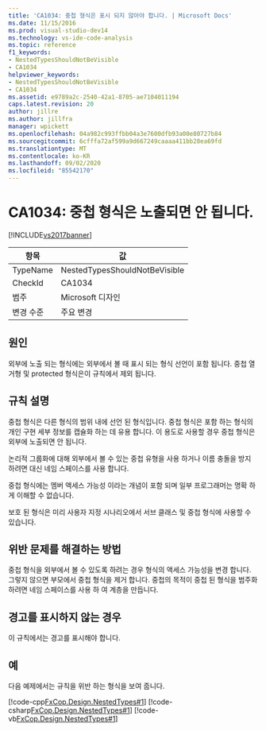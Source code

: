 ```yaml
---
title: 'CA1034: 중첩 형식은 표시 되지 않아야 합니다. | Microsoft Docs'
ms.date: 11/15/2016
ms.prod: visual-studio-dev14
ms.technology: vs-ide-code-analysis
ms.topic: reference
f1_keywords:
- NestedTypesShouldNotBeVisible
- CA1034
helpviewer_keywords:
- NestedTypesShouldNotBeVisible
- CA1034
ms.assetid: e9789a2c-2540-42a1-8705-ae7104011194
caps.latest.revision: 20
author: jillre
ms.author: jillfra
manager: wpickett
ms.openlocfilehash: 04a982c993ffbb04a3e7600dfb93a00e80727b84
ms.sourcegitcommit: 6cfffa72af599a9d667249caaaa411bb28ea69fd
ms.translationtype: MT
ms.contentlocale: ko-KR
ms.lasthandoff: 09/02/2020
ms.locfileid: "85542170"
---
```

# <a name="ca1034-nested-types-should-not-be-visible"></a>CA1034: 중첩 형식은 노출되면 안 됩니다.
[!INCLUDE[vs2017banner](../includes/vs2017banner.md)]

|항목|값|
|-|-|
|TypeName|NestedTypesShouldNotBeVisible|
|CheckId|CA1034|
|범주|Microsoft 디자인|
|변경 수준|주요 변경|

## <a name="cause"></a>원인
 외부에 노출 되는 형식에는 외부에서 볼 때 표시 되는 형식 선언이 포함 됩니다. 중첩 열거형 및 protected 형식은이 규칙에서 제외 됩니다.

## <a name="rule-description"></a>규칙 설명
 중첩 형식은 다른 형식의 범위 내에 선언 된 형식입니다. 중첩 형식은 포함 하는 형식의 개인 구현 세부 정보를 캡슐화 하는 데 유용 합니다. 이 용도로 사용할 경우 중첩 형식은 외부에 노출되면 안 됩니다.

 논리적 그룹화에 대해 외부에서 볼 수 있는 중첩 유형을 사용 하거나 이름 충돌을 방지 하려면 대신 네임 스페이스를 사용 합니다.

 중첩 형식에는 멤버 액세스 가능성 이라는 개념이 포함 되며 일부 프로그래머는 명확 하 게 이해할 수 없습니다.

 보호 된 형식은 미리 사용자 지정 시나리오에서 서브 클래스 및 중첩 형식에 사용할 수 있습니다.

## <a name="how-to-fix-violations"></a>위반 문제를 해결하는 방법
 중첩 형식을 외부에서 볼 수 있도록 하려는 경우 형식의 액세스 가능성을 변경 합니다. 그렇지 않으면 부모에서 중첩 형식을 제거 합니다. 중첩의 목적이 중첩 된 형식을 범주화 하려면 네임 스페이스를 사용 하 여 계층을 만듭니다.

## <a name="when-to-suppress-warnings"></a>경고를 표시하지 않는 경우
 이 규칙에서는 경고를 표시해야 합니다.

## <a name="example"></a>예
 다음 예제에서는 규칙을 위반 하는 형식을 보여 줍니다.

 [!code-cpp[FxCop.Design.NestedTypes#1](../snippets/cpp/VS_Snippets_CodeAnalysis/FxCop.Design.NestedTypes/cpp/FxCop.Design.NestedTypes.cpp#1)]
 [!code-csharp[FxCop.Design.NestedTypes#1](../snippets/csharp/VS_Snippets_CodeAnalysis/FxCop.Design.NestedTypes/cs/FxCop.Design.NestedTypes.cs#1)]
 [!code-vb[FxCop.Design.NestedTypes#1](../snippets/visualbasic/VS_Snippets_CodeAnalysis/FxCop.Design.NestedTypes/vb/FxCop.Design.NestedTypes.vb#1)]
